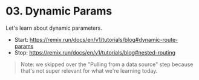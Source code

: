 # 03. Dynamic Params

Let's learn about dynamic parameters.

- Start: https://remix.run/docs/en/v1/tutorials/blog#dynamic-route-params
- Stop: https://remix.run/docs/en/v1/tutorials/blog#nested-routing

> Note: we skipped over the "Pulling from a data source" step because that's not
> super relevant for what we're learning today.
